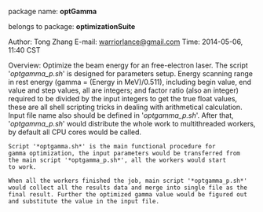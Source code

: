 package name: **optGamma**

belongs to package: **optimizationSuite**

Author: Tong Zhang
E-mail: warriorlance@gmail.com
Time:   2014-05-06, 11:40 CST

Overview:
	Optimize the beam energy for an free-electron laser. The script
	'*optgamma_p.sh*' is designed for parameters setup. Energy 
	scanning range in rest energy (gamma = (Energy in MeV)/0.511),
	including begin value, end value and step values, all are integers;
	and factor ratio (also an integer) required to be divided by the 
	input integers to get the true float values, these are all shell
	scripting tricks in dealing with arithmetical calculation. 
	Input file name also should be defined in '*optgamma_p.sh*'.
	After that, '*optgamma_p.sh*' would distribute the whole work
	to multithreaded workers, by default all CPU cores would be called.

	Script '*optgamma.sh*' is the main functional procedure for 
	gamma optimization, the input parameters would be transferred from
	the main script '*optgamma_p.sh*', all the workers would start
	to work.

	When all the workers finished the job, main script '*optgamma_p.sh*'
	would collect all the results data and merge into single file as the
	final result. Further the optimized gamma value would be figured out
	and substitute the value in the input file.
